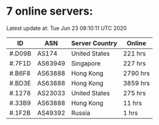 # 7 online servers:

Latest update at: Tue Jun 23 08:10:11 UTC 2020

| ID | ASN | Server Country | Online |
| -- | --- | -------------- | ------ |
| #.D09B | AS174 | United States | 221 hrs |
| #.7F1D | AS63949 | Singapore | 227 hrs |
| #.B6F8 | AS63888 | Hong Kong | 2790 hrs |
| #.BD3E | AS63888 | Hong Kong | 3859 hrs |
| #.1278 | AS23033 | United States | 275 hrs |
| #.33B9 | AS63888 | Hong Kong | 11 hrs |
| #.1F2B | AS49392 | Russia | 1 hrs |

